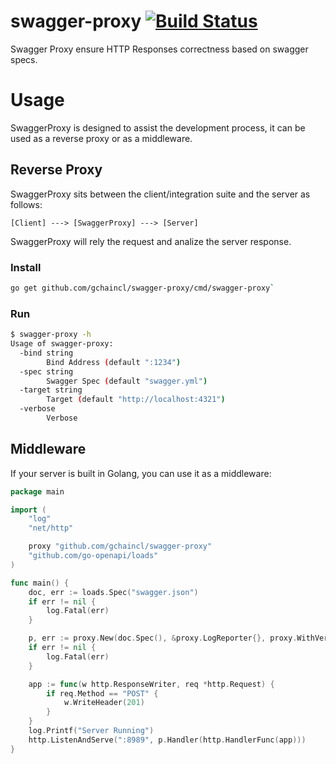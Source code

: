 # swagger-proxy [![Build Status](https://travis-ci.org/gchaincl/swagger-proxy.svg?branch=master)](https://travis-ci.org/gchaincl/swagger-proxy)
Swagger Proxy ensure HTTP Responses correctness based on swagger specs. 

# Usage
SwaggerProxy is designed to assist the development process, it can be used as a reverse proxy or as a middleware.

## Reverse Proxy
SwaggerProxy sits between the client/integration suite and the server as follows:
```
[Client] ---> [SwaggerProxy] ---> [Server]
```
SwaggerProxy will rely the request and analize the server response.

### Install
```bash
go get github.com/gchaincl/swagger-proxy/cmd/swagger-proxy`
```
### Run
```bash
$ swagger-proxy -h
Usage of swagger-proxy:
  -bind string
        Bind Address (default ":1234")
  -spec string
        Swagger Spec (default "swagger.yml")
  -target string
        Target (default "http://localhost:4321")
  -verbose
        Verbose
```

## Middleware
If your server is built in Golang, you can use it as a middleware:
```go
package main

import (
	"log"
	"net/http"

	proxy "github.com/gchaincl/swagger-proxy"
	"github.com/go-openapi/loads"
)

func main() {
	doc, err := loads.Spec("swagger.json")
	if err != nil {
		log.Fatal(err)
	}

	p, err := proxy.New(doc.Spec(), &proxy.LogReporter{}, proxy.WithVerbose(true))
	if err != nil {
		log.Fatal(err)
	}

	app := func(w http.ResponseWriter, req *http.Request) {
		if req.Method == "POST" {
			w.WriteHeader(201)
		}
	}
	log.Printf("Server Running")
	http.ListenAndServe(":8989", p.Handler(http.HandlerFunc(app)))
}

```
